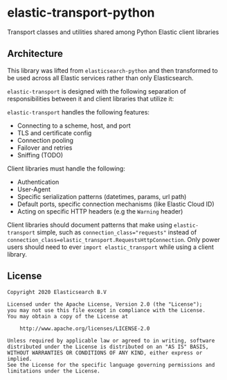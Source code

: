 # elastic-transport-python

Transport classes and utilities shared among Python Elastic client libraries

## Architecture

This library was lifted from `elasticsearch-python`
and then transformed to be used across all Elastic services
rather than only Elasticsearch.

`elastic-transport` is designed with the following
separation of responsibilities between it and
client libraries that utilize it:

`elastic-transport` handles the following features:
- Connecting to a scheme, host, and port
- TLS and certificate config
- Connection pooling
- Failover and retries
- Sniffing (TODO)

Client libraries must handle the following:
- Authentication
- User-Agent
- Specific serialization patterns (datetimes, params, url path)
- Default ports, specific connection mechanisms (like Elastic Cloud ID)
- Acting on specific HTTP headers (e.g the `Warning` header)

Client libraries should document patterns that make
using `elastic-transport` simple, such as `connection_class="requests"`
instead of `connection_class=elastic_transport.RequestsHttpConnection`.
Only power users should need to ever `import elastic_transport` while
using a client library.


## License

```
Copyright 2020 Elasticsearch B.V

Licensed under the Apache License, Version 2.0 (the "License");
you may not use this file except in compliance with the License.
You may obtain a copy of the License at

    http://www.apache.org/licenses/LICENSE-2.0

Unless required by applicable law or agreed to in writing, software
distributed under the License is distributed on an "AS IS" BASIS,
WITHOUT WARRANTIES OR CONDITIONS OF ANY KIND, either express or implied.
See the License for the specific language governing permissions and
limitations under the License.
```
